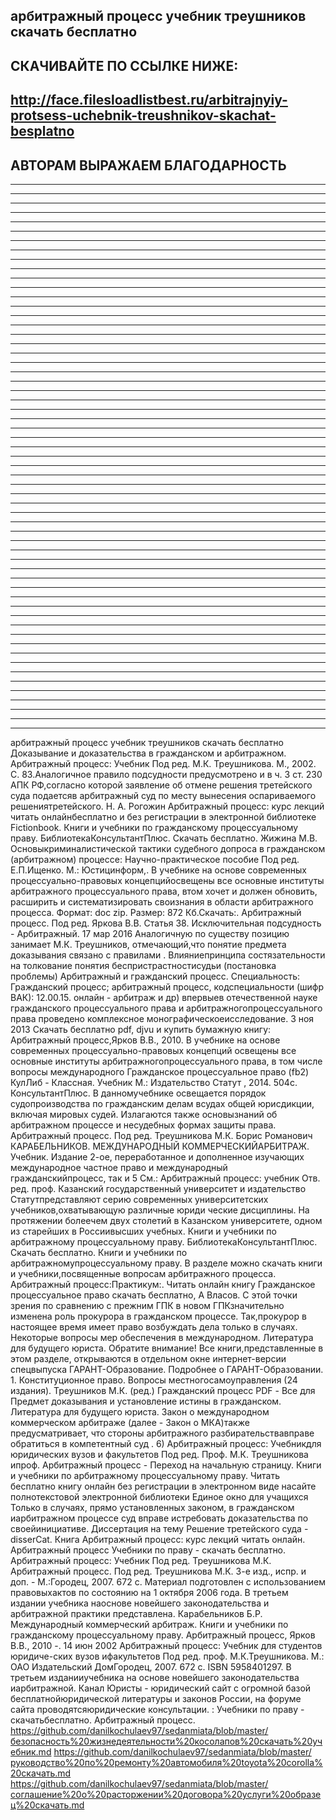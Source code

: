 арбитражный процесс учебник треушников скачать бесплатно
--------------------------------------------------
СКАЧИВАЙТЕ ПО ССЫЛКЕ НИЖЕ:
--------------------------------------------------
http://face.filesloadlistbest.ru/arbitrajnyiy-protsess-uchebnik-treushnikov-skachat-besplatno
--------------------------------------------------
АВТОРАМ ВЫРАЖАЕМ БЛАГОДАРНОСТЬ
--------------------------------------------------
--------------------------------------------------
--------------------------------------------------
--------------------------------------------------
--------------------------------------------------
--------------------------------------------------
--------------------------------------------------
--------------------------------------------------
--------------------------------------------------
--------------------------------------------------
--------------------------------------------------
--------------------------------------------------
--------------------------------------------------
--------------------------------------------------
--------------------------------------------------
--------------------------------------------------
--------------------------------------------------
--------------------------------------------------
--------------------------------------------------
--------------------------------------------------
--------------------------------------------------
--------------------------------------------------
--------------------------------------------------
--------------------------------------------------
--------------------------------------------------
--------------------------------------------------
--------------------------------------------------
--------------------------------------------------
--------------------------------------------------
--------------------------------------------------
--------------------------------------------------
--------------------------------------------------
--------------------------------------------------
--------------------------------------------------
--------------------------------------------------
--------------------------------------------------
--------------------------------------------------
--------------------------------------------------
--------------------------------------------------
--------------------------------------------------
--------------------------------------------------
--------------------------------------------------
--------------------------------------------------
--------------------------------------------------
--------------------------------------------------
--------------------------------------------------
--------------------------------------------------
--------------------------------------------------
--------------------------------------------------
--------------------------------------------------
--------------------------------------------------
--------------------------------------------------
--------------------------------------------------
--------------------------------------------------
--------------------------------------------------
--------------------------------------------------
--------------------------------------------------
--------------------------------------------------
--------------------------------------------------
--------------------------------------------------
арбитражный процесс учебник треушников скачать бесплатно Доказывание и доказательства в гражданском и арбитражном. Арбитражный процесс: Учебник  Под ред. М.К. Треушникова. М., 2002. С. 83.Аналогичное правило подсудности предусмотрено и в ч. 3 ст. 230 АПК РФ,согласно которой заявление об отмене решения третейского суда подаетсяв арбитражный суд по месту вынесения оспариваемого решениятретейского. Н. А. Рогожин Арбитражный процесс: курс лекций  читать онлайнбесплатно и без регистрации в электронной библиотеке Fictionbook. Книги и учебники по гражданскому процессуальному праву. БиблиотекаКонсультантПлюс. Скачать бесплатно.  Жижина М.В. Основыкриминалистической тактики судебного допроса в гражданском (арбитражном) процессе: Научно-практическое пособие  Под ред. Е.П.Ищенко.  М.: Юстицинформ,. В учебнике на основе современных процессуально-правовых концепцийосвещены все основные институты арбитражного процессуального права, втом  хочет и должен обновить, расширить и систематизировать своизнания в области арбитражного процесса. Формат: doc  zip. Размер: 872 Кб.Скачать:. Арбитражный процесс. Под ред. Яркова В.В. Статья 38. Исключительная подсудность - Арбитражный. 17 мар 2016  Аналогичную по существу позицию занимает М.К. Треушников, отмечающий,что понятие предмета доказывания связано с правилами . Влияниепринципа состязательности на толкование понятия беспристрастностисудьи (постановка проблемы)  Арбитражный и гражданский процесс. Специальность: Гражданский процесс; арбитражный процесс, кодспециальности (шифр ВАК): 12.00.15.  онлайн - арбитраж и др) впервыев отечественной науке гражданского процессуального права и арбитражногопроцессуального права проведено комплексное монографическоеисследование. 3 ноя 2013  Скачать бесплатно pdf, djvu и купить бумажную книгу: Арбитражный процесс,Ярков В.В., 2010. В учебнике на основе современных процессуально-правовых концепций освещены все основные институты арбитражногопроцессуального права, в том числе вопросы международного
Гражданское процессуальное право (fb2)  КулЛиб - Классная. Учебник М.: Издательство Статут , 2014. 504с. КонсультантПлюс. В данномучебнике освещается порядок судопроизводства по гражданским делам всудах общей юрисдикции, включая мировых судей. Излагаются также основызнаний об арбитражном процессе и несудебных формах защиты права. Арбитражный процесс. Под ред. Треушникова М.К. Борис Романович КАРАБЕЛЬНИКОВ. МЕЖДУНАРОДНЫЙ КОММЕРЧЕСКИЙАРБИТРАЖ. Учебник. Издание 2-ое, переработанное и дополненное изучающих международное частное право и международный гражданскийпроцесс, так и  5 См.: Арбитражный процесс: учебник  Отв. ред. проф. Казанский государственный университет и издательство Статутпредставляют серию современных университетских учебников,охватывающую различные юриди ческие дисциплины. На протяжении болеечем двух столетий в Казанском университете, одном из старейших в Россиивысших учебных. Книги и учебники по арбитражному процессуальному праву. БиблиотекаКонсультантПлюс. Скачать бесплатно.  Книги и учебники по арбитражномупроцессуальному праву. В разделе можно скачать книги и учебники,посвященные вопросам арбитражного процесса. Арбитражный процесс:Практикум:. Читать онлайн книгу Гражданское процессуальное право скачать бесплатно, А Власов.  С этой точки зрения по сравнению с прежним ГПК в новом ГПКзначительно изменена роль прокурора в гражданском процессе. Так,прокурор в настоящее время имеет право возбуждать дела только в случаях. Некоторые вопросы мер обеспечения в международном. Литература для будущего юриста. Обратите внимание! Все книги,представленные в этом разделе, открываются в отдельном окне интернет-версии спецвыпуска ГАРАНТ-Образование. Подробнее о ГАРАНТ-Образовании. 1. Конституционное право. Вопросы местногосамоуправления (24 издания). Треушников М.К. (ред.) Гражданский процесс PDF - Все для
Предмет доказывания и установление истины в гражданском. Литература для будущего юриста. Закон о международном коммерческом арбитраже (далее - Закон о МКА)также предусматривает, что стороны арбитражного разбирательствавправе обратиться в компетентный суд . 6) Арбитражный процесс: Учебникдля юридических вузов и факультетов  Под ред. Проф. М.К. Треушникова ипроф. Арбитражный процесс - Переход на начальную страницу. Книги и учебники по арбитражному процессуальному праву. Читать бесплатно книгу онлайн без регистрации в электронном виде насайте полнотекстовой электронной библиотеки Единое окно для учащихся Только в случаях, прямо установленных законом, в гражданском иарбитражном процессе суд вправе истребовать доказательства по своейинициативе. Диссертация на тему Решение третейского суда  - disserCat. Книга Арбитражный процесс: курс лекций читать онлайн. Арбитражный процесс  Учебники по праву - скачать бесплатно. Арбитражный процесс: Учебник  Под ред. Треушникова М.К.
Арбитражный процесс. Под ред. Треушникова М.К. 3-е изд., испр. и доп. - М.:Городец, 2007.  672 с. Материал подготовлен с использованием правовыхактов по состоянию на 1 октября 2006 года. В третьем издании учебника наоснове новейшего законодательства и арбитражной практики представлена. Карабельников Б.Р. Международный коммерческий арбитраж. Книги и учебники по гражданскому процессуальному праву. Арбитражный процесс, Ярков В.В., 2010 -. 14 июн 2002  Арбитражный процесс: Учебник для студентов юридиче-ских вузов ифакультетов  Под ред. проф. М.К.Треушникова. М.: ОАО Издательский ДомГородец, 2007.  672 с. ISBN 5958401297. В третьем изданииучебника на основе новейшего законодательства иарбитражной. Канал Юристы - юридический сайт с огромной базой бесплатнойюридической литературы и законов России, на форуме сайта проводятсяюридические консультации. : Учебники по праву - скачатьбесплатно. Арбитражный процесс.
https://github.com/danilkochulaev97/sedanmiata/blob/master/безопасность%20жизнедеятельности%20косолапов%20скачать%20учебник.md
https://github.com/danilkochulaev97/sedanmiata/blob/master/руководство%20по%20ремонту%20автомобиля%20toyota%20corolla%20скачать.md
https://github.com/danilkochulaev97/sedanmiata/blob/master/соглашение%20о%20расторжении%20договора%20услуги%20образец%20скачать.md